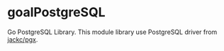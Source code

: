 # goalPostgreSQL
Go PostgreSQL Library. This module library use PostgreSQL driver from [jackc/pgx](https://github.com/jackc/pgx).

